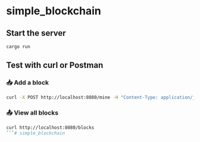 # simple_blockchain

## Start the server

```bash
cargo run
```

## Test with curl or Postman

### 📥 Add a block

```bash
curl -X POST http://localhost:8080/mine -H "Content-Type: application/json" -d '{"data": "Your DATA !"}'
```

### 📤 View all blocks

```bash
curl http://localhost:8080/blocks
```# simple_blockchain
